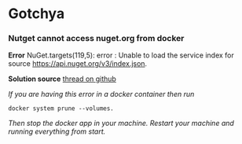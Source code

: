 # Gotchya

### Nutget cannot access nuget.org from docker

**Error** NuGet.targets(119,5): error : Unable to load the service index for source https://api.nuget.org/v3/index.json.

**Solution source** [thread on github](https://github.com/NuGet/Home/issues/5358)

*If you are having this error in a docker container then run*

    docker system prune --volumes.

*Then stop the docker app in your machine. Restart your machine and running everything from start.*